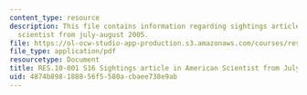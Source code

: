 ```yaml
---
content_type: resource
description: This file contains information regarding sightings article in american
  scientist from july-august 2005.
file: https://ol-ocw-studio-app-production.s3.amazonaws.com/courses/res-10-001-making-science-and-engineering-pictures-a-practical-guide-to-presenting-your-work-spring-2016/4874b898188856f5580acbaee738e9ab_MITRES_10_001S16_JulyAug05.pdf
file_type: application/pdf
resourcetype: Document
title: RES.10-001 S16 Sightings article in American Scientist from July-August 2005
uid: 4874b898-1888-56f5-580a-cbaee738e9ab
---
```

